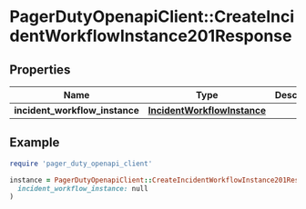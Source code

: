 # PagerDutyOpenapiClient::CreateIncidentWorkflowInstance201Response

## Properties

| Name | Type | Description | Notes |
| ---- | ---- | ----------- | ----- |
| **incident_workflow_instance** | [**IncidentWorkflowInstance**](IncidentWorkflowInstance.md) |  |  |

## Example

```ruby
require 'pager_duty_openapi_client'

instance = PagerDutyOpenapiClient::CreateIncidentWorkflowInstance201Response.new(
  incident_workflow_instance: null
)
```

